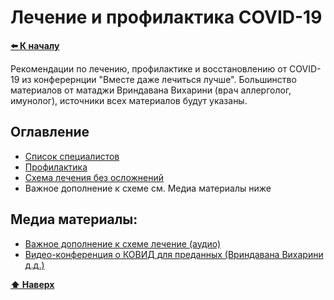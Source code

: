 # Лечение и профилактика COVID-19

**[⬅️ К началу](../../../HOME.md#здоровье)**

Рекомендации по лечению, профилактике и восстановлению от COVID-19 из конферернции "Вместе даже лечиться лучше". Большинство материалов от матаджи Вриндавана Вихарини (врач аллерголог, имунолог), источники всех материалов будут указаны.

## Оглавление

- [Список специалистов](./specialists.md)
- [Профилактика](./profilaktika.md)
- [Схема лечения без осложнений](./lechenie.md)
- Важное дополнение к схеме см. Медиа материалы ниже

## Медиа материалы:

- <a target="_blank" href="https://nd.nl.tab.digital/s/xPoGK3RXYe8E8TK">Важное дополнение к схеме лечение (аудио)</a>
- <a target="_blank" href="https://video.ploud.jp/videos/watch/6b8910cb-e8c6-4257-8b23-3c76000be7c5">Видео-конференция о КОВИД для преданных (Вриндавана Вихарини д.д.)</a>

**[⬆ Наверх](#оглавление)**
